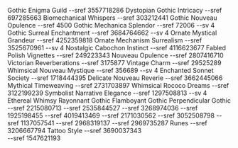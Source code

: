 Gothic Enigma Guild --sref 3557718286
Dystopian Gothic Intricacy --sref 697285663
Biomechanical Whispers --sref 303212441
Gothic Nouveau Opulence --sref 4500
Gothic Mechanica Splendor --sref 72006 --sv 4
Gothic Surreal Enchantment --sref 3684764662 --sv 4
Ornate Mystical Grandeur --sref 4252359818
Ornate Mechanism Surrealism --sref 3525670961 --sv 4
Nostalgic Cabochon Instinct --sref 4116623677
Fabled Polish Vignettes --sref 249223343
Nouveau Opulence --sref 2807416710
Victorian Reverberations --sref 3175877
Vintage Charm --sref 29525289
Whimsical Nouveau Mystique --sref 356689 --sv 4
Enchanted Sonnet Society --sref 1718444395
Delicate Nouveau Reverie --sref 3662445066
Mythical Timeweaving --sref 2731703897
Whimsical Rococo Dreams --sref 3122199239
Symbolist Narrative Elegance --sref 1297508813 --sv 4
Ethereal Whimsy 
Rayonnant Gothic
Flamboyant Gothic
Perpendicular Gothic
--sref 2215080713
--sref 2535844527
--sref 3268974036
--sref 1925198455
--sref 4019413469
--sref 2171030562
--sref 3052508798
--sref 1137057541
--sref 2968319137
--sref 2969735287
Runes	 --sref 3206667794
Tattoo Style --sref 3690037343																								
--sref 1547621193
